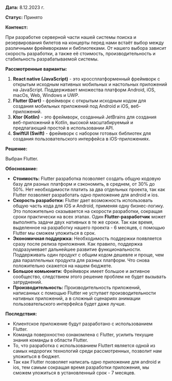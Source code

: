 **Дата:** 8.12.2023 г.

**Статус:** Принято

**Контекст:**

При разработке серверной части нашей системы поиска и резервирования билетов на концерты перед нами встаёт выбор между различными фреймворками и библиотеками. От нашего выбора зависит скорость разработки, а также её стоимость, производительность и стабильность разрабатываемой системы. 

**Рассмотренные варианты:**

1. **React native (JavaScript)** - это кроссплатформенный фреймворк с открытым исходным нативных мобильных и настольных приложений на JavaScript. Поддерживает множества платформ Android, iOS, macOs, Web, Windows и UWP.
2. **Flutter (Dart)** - фреймворк с открытым исходным кодом для создания мобильных приложений под Android и iOS, веб-приложений.
3. **Ktor (Kotlin)** - это фреймворк, созданный JetBrains для создания веб-приложений в Kotlin, высокой масштабируемый и предлагающий простой в использовании API.
4. **SwiftUI (Swift)** - фреймворк с набором готовых библиотек для создания пользовательского интерфейса в iOS-приложениях.

**Решение:**

Выбран Flutter.

**Обоснование:**

- **Стоимость:** Flutter разработка позволяет создать общую кодовую базу для разных платформ и сэкономить, в среднем, от 30% до 50%. Нет необходимости платить за два отдельных проекта, так как Flutter позволяет разработать одно приложение для android и ios.
- **Скорость разработки:** Flutter дает возможность использовать общую часть кода для iOS и Android, применяя одну бизнес-логику. Это положительно сказывается на скорости разработки, сокращая сроки практически на всех этапах. Один **Flutter-разработчик** может выполнять задачи двух нативных в те же сроки. Так как время, выделенное на разработку нашего проекта - 6 месяцев, с помощью Flutter мы сможем уложиться в срок.
- **Экономичная поддержка:** Необходимость поддержки появляется сразу после релиза приложения. Как правило, поддержка подразумевает дальнейшее развитие функциональности. Поддерживать один продукт с общим кодом дешевле и проще, чем два параллельных продукта для разных платформ. Что снова положительно скажется на нашем бюджете.
- **Большое комьюнити:** Фреймворк имеет большое и активное сообщество, следствием этого решение проблем не будет вызывать затруднений.
- **Производительность:** Производительность приложений, написанных с помощью Flutter не уступает производительности нативных приложений, а в сложный сценариях анимации пользовательского интерфейса будет даже лучше.


**Последствия:**

- Клиентское приложение будут разработано с использованием Flutter.
- Команда поверхностно ознакомлена с Flutter, усилить текущие знания команды в области Flutter.
- То, что разработка с использованием Fluttert является одной из самых недорогих  технологий среди рассмотренных, позволит нам уложиться в бюджет.
- Так как Flutter позволяет написать одно приложение для android и ios, тем самым сокращая время разработки приложения, мы сможем уложиться в установленный срок - 7 месяцев.
